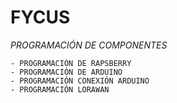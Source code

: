 # FYCUS

 *PROGRAMACIÓN DE COMPONENTES*
 
    - PROGRAMACIÓN DE RAPSBERRY
    - PROGRAMACIÓN DE ARDUINO
    - PROGRAMACIÓN CONEXIÓN ARDUINO
    - PROGRAMACIÓN LORAWAN
    
    
